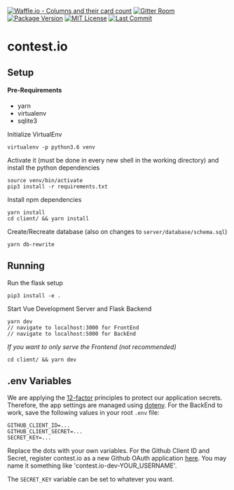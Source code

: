 [![Waffle.io - Columns and their card count](https://badge.waffle.io/flxwu/contest.io.png?columns=all)](https://waffle.io/flxwu/contest.io?utm_source=badge) [![Gitter Room](https://img.shields.io/gitter/room/contest-io/Lobby.svg)](https://gitter.im/contest-io/Lobby) [![Package Version](https://img.shields.io/github/package-json/v/flxwu/contest.io.svg)](https://github.com/flxwu/contest.io/blob/master/package.json) [![MIT License](https://img.shields.io/github/license/flxwu/contest.io.svg)](https://github.com/flxwu/contest.io/blob/master/LICENSE) [![Last Commit](https://img.shields.io/github/last-commit/flxwu/contest.io.svg)](https://github.com/flxwu/contest.io/commits/master)
# contest.io

## Setup

#### Pre-Requirements
- yarn 
- virtualenv
- sqlite3

Initialize VirtualEnv
```
virtualenv -p python3.6 venv
```

Activate it (must be done in every new shell in the working directory) and install the python dependencies
```
source venv/bin/activate
pip3 install -r requirements.txt
```

Install npm dependencies
```
yarn install
cd client/ && yarn install
```

Create/Recreate database (also on changes to `server/database/schema.sql`)
```
yarn db-rewrite
```

## Running

Run the flask setup
```
pip3 install -e .
```

Start Vue Development Server and Flask Backend
```
yarn dev
// navigate to localhost:3000 for FrontEnd
// navigate to localhost:5000 for BackEnd
```

_If you want to only serve the Frontend (not recommended)_
```
cd client/ && yarn dev
```

## .env Variables

We are applying the [12-factor](http://12factor.net/) principles to protect our application secrets. Therefore, the app settings are managed using [dotenv](https://github.com/theskumar/python-dotenv). For the BackEnd to work, save the following values in your root `.env` file:

```
GITHUB_CLIENT_ID=...
GITHUB_CLIENT_SECRET=...
SECRET_KEY=...
```
Replace the dots with your own variables. For the Github Client ID and Secret, register contest.io as a new Github OAuth application [here](https://github.com/settings/applications/new). You may name it something like 'contest.io-dev-YOUR_USERNAME'.

The `SECRET_KEY` variable can be set to whatever you want.
